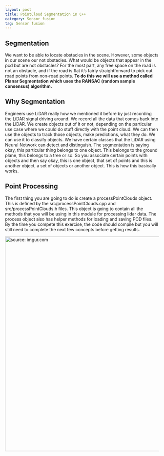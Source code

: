 ```yaml
---
layout: post
title: PointCloud Segmentation in C++
category: Sensor fusion
tag: Sensor fusion
---
```


##	Segmentation

We want to be able to locate obstacles in the scene. However, some objects in our scene our not obstacles. What would be objects that appear in the pcd but are not obstacles? For the most part, any free space on the road is not an obstacle, and if the road is flat it’s fairly straightforward to pick out road points from non-road points. **To do this we will use a method called Planar Segmentation which uses the RANSAC (random sample consensus) algorithm.**


## Why Segmentation

Engineers use LiDAR really how we mentioned it before by just recording the LiDAR signal driving around. We record all the data that comes back into the LiDAR. We create objects out of it or not, depending on the particular use case where we could do stuff directly with the point cloud. We can then use the objects to track those objects, make predictions, what they do. We can use it to classify objects. We have certain classes that the LiDAR using Neural Network can detect and distinguish. The segmentation is saying okay, this particular thing belongs to one object. This belongs to the ground plane, this belongs to a tree or so. So you associate certain points with objects and then say okay, this is one object, that set of points and this is another object, a set of objects or another object. This is how this basically works.


## Point Processing

The first thing you are going to do is create a processPointClouds object. This is defined by the src/processPointClouds.cpp and src/processPointClouds.h files. This object is going to contain all the methods that you will be using in this module for processing lidar data. The process object also has helper methods for loading and saving PCD files. By the time you compete this exercise, the code should compile but you will still need to complete the next few concepts before getting results.

<a href="https://postimg.cc/YvYrh3y5"><img src="https://i.postimg.cc/ht3fZZ8t/312312-Picture1.png" width="700px" title="source: imgur.com" /><a>
